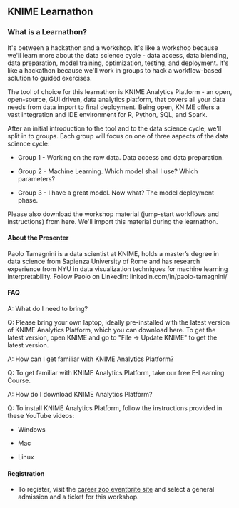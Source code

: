 ## KNIME Learnathon

### What is a Learnathon?

It's between a hackathon and a workshop. It's like a workshop because we'll learn more about the data science cycle - data access, data blending, data preparation, model training, optimization, testing, and deployment. It's like a hackathon because we'll work in groups to hack a workflow-based solution to guided exercises.

The tool of choice for this learnathon is KNIME Analytics Platform - an open, open-source, GUI driven, data analytics platform, that covers all your data needs from data import to final deployment. Being open, KNIME offers a vast integration and IDE environment for R, Python, SQL, and Spark.

After an initial introduction to the tool and to the data science cycle, we'll split in to groups. Each group will focus on one of three aspects of the data science cycle:

  *  Group 1 - Working on the raw data. Data access and data preparation.

  *  Group 2 - Machine Learning. Which model shall I use? Which parameters?

   * Group 3 - I have a great model. Now what? The model deployment phase.

Please also download the workshop material (jump-start workflows and instructions) from here. We'll import this material during the learnathon.

#### About the Presenter

Paolo Tamagnini is a data scientist at KNIME, holds a master’s degree in data science from Sapienza University of Rome and has research experience from NYU in data visualization techniques for machine learning interpretability. Follow Paolo on LinkedIn: linkedin.com/in/paolo-tamagnini/  

 

#### FAQ

A: What do I need to bring?

Q: Please bring your own laptop, ideally pre-installed with the latest version of KNIME Analytics Platform, which you can download here. To get the latest version, open KNIME and go to "File -> Update KNIME" to get the latest version.

A: How can I get familiar with KNIME Analytics Platform?

Q: To get familiar with KNIME Analytics Platform, take our free E-Learning Course.

A: How do I download KNIME Analytics Platform?

Q: To install KNIME Analytics Platform, follow the instructions provided in these YouTube videos:

 
*    Windows

*    Mac

*    Linux

#### Registration

* To register, visit the [career zoo eventbrite site](https://www.eventbrite.ie/e/career-zoo-presents-tech-on-the-wild-atlantic-way-2020-tickets-77292514993#tickets) and select a general admission and a ticket for this workshop.
